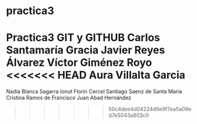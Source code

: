 # practica3
Practica3 GIT y GITHUB
Carlos Santamaría Gracia
Javier Reyes Álvarez
Víctor Giménez Royo
<<<<<<< HEAD
Aura Villalta Garcia
=======
Nadia Blanca Sagarra
Ionut Florin Cercel
Santiago Saenz de Santa Maria
Cristina Ramos de Francisco
Juan Abad Hernández
>>>>>>> 50c4dee4d04224d9e9f7ea5a09ed7e5043a803c0

